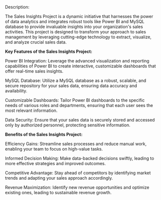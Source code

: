 Description:

The Sales Insights Project is a dynamic initiative that harnesses the power of data analytics and integrates robust tools like Power BI and MySQL database to provide invaluable insights into your organization's sales activities. This project is designed to transform your approach to sales management by leveraging cutting-edge technology to extract, visualize, and analyze crucial sales data.

**Key Features of the Sales Insights Project:**

Power BI Integration: Leverage the advanced visualization and reporting capabilities of Power BI to create interactive, customizable dashboards that offer real-time sales insights.

MySQL Database: Utilize a MySQL database as a robust, scalable, and secure repository for your sales data, ensuring data accuracy and availability.

Customizable Dashboards: Tailor Power BI dashboards to the specific needs of various roles and departments, ensuring that each user sees the most relevant information.

Data Security: Ensure that your sales data is securely stored and accessed only by authorized personnel, protecting sensitive information.

**Benefits of the Sales Insights Project:**

Efficiency Gains: Streamline sales processes and reduce manual work, enabling your team to focus on high-value tasks.

Informed Decision Making: Make data-backed decisions swiftly, leading to more effective strategies and improved outcomes.

Competitive Advantage: Stay ahead of competitors by identifying market trends and adapting your sales approach accordingly.

Revenue Maximization: Identify new revenue opportunities and optimize existing ones, leading to sustainable revenue growth.



















